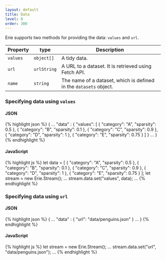 ```yaml
---
layout: default
title: Data
level: 0
order: 300
---
```


Erie supports two methods for providing the data: `values` and `url`.

| Property | type | Description |
| -------- | ---- | ----------- |
| `values` | `object[]` | A tidy data. |
| `url` | `urlString` | A URL to a dataset. It is retrieved using Fetch API. |
| `name` | `string` | The name of a dataset, which is defined in the `datasets` object. |

### Specifying data using `values`

<code-groups>
<code-group>
<h4>JSON</h4>
{% highlight json %}
{
  ...
  "data" : {
    "values": [
      {
        "category": "A",
        "sparsity": 0.5
      },
      {
        "category": "B",
        "sparsity": 0.1
      },
      {
        "category": "C",
        "sparsity": 0.9
      },
      {
        "category": "D",
        "sparsity": 1
      },
      {
        "category": "E",
        "sparsity": 0.75
      }
    ]
  }
  ...
}
{% endhighlight %}
</code-group>
<code-group>
<h4>JavaScript</h4>
{% highlight js %}
let data = [
  {
    "category": "A",
    "sparsity": 0.5
  },
  {
    "category": "B",
    "sparsity": 0.1
  },
  {
    "category": "C",
    "sparsity": 0.9
  },
  {
    "category": "D",
    "sparsity": 1
  },
  {
    "category": "E",
    "sparsity": 0.75
  }
];
let stream = new Erie.Stream();
...
stream.data.set("values", data);
...
{% endhighlight %}
</code-group>
</code-groups>

### Specifying data using `url`

<code-groups>
<code-group>
<h4>JSON</h4>
{% highlight json %}
{
  ...
  "data" : {
    "url": "data/penguins.json"
  }
  ...
}
{% endhighlight %}
</code-group>
<code-group>
<h4>JavaScript</h4>
{% highlight js %}
let stream = new Erie.Stream();
...
stream.data.set("url", "data/penguins.json");
...
{% endhighlight %}
</code-group>
</code-groups>
